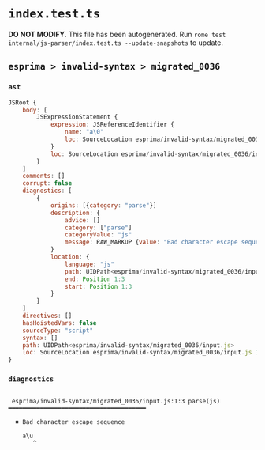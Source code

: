 # `index.test.ts`

**DO NOT MODIFY**. This file has been autogenerated. Run `rome test internal/js-parser/index.test.ts --update-snapshots` to update.

## `esprima > invalid-syntax > migrated_0036`

### `ast`

```javascript
JSRoot {
	body: [
		JSExpressionStatement {
			expression: JSReferenceIdentifier {
				name: "a\0"
				loc: SourceLocation esprima/invalid-syntax/migrated_0036/input.js 1:0-1:3 (a\0)
			}
			loc: SourceLocation esprima/invalid-syntax/migrated_0036/input.js 1:0-1:3
		}
	]
	comments: []
	corrupt: false
	diagnostics: [
		{
			origins: [{category: "parse"}]
			description: {
				advice: []
				category: ["parse"]
				categoryValue: "js"
				message: RAW_MARKUP {value: "Bad character escape sequence"}
			}
			location: {
				language: "js"
				path: UIDPath<esprima/invalid-syntax/migrated_0036/input.js>
				end: Position 1:3
				start: Position 1:3
			}
		}
	]
	directives: []
	hasHoistedVars: false
	sourceType: "script"
	syntax: []
	path: UIDPath<esprima/invalid-syntax/migrated_0036/input.js>
	loc: SourceLocation esprima/invalid-syntax/migrated_0036/input.js 1:0-2:0
}
```

### `diagnostics`

```

 esprima/invalid-syntax/migrated_0036/input.js:1:3 parse(js) ━━━━━━━━━━━━━━━━━━━━━━━━━━━━━━━━━━━━━━━

  ✖ Bad character escape sequence

    a\u
       ^


```
